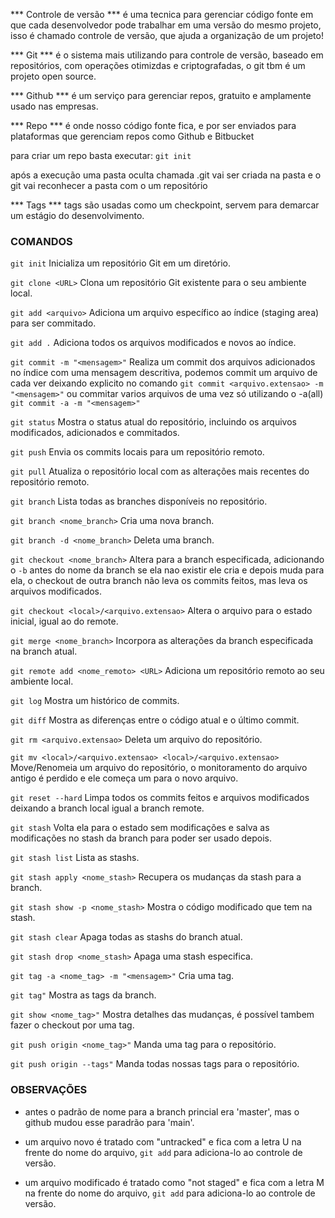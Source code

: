 *** Controle de versão ***
é uma tecnica para gerenciar código fonte em que cada desenvolvedor
pode trabalhar em uma versão do mesmo projeto, isso é chamado
controle de versão, que ajuda a organização de um projeto!

*** Git ***
é o sistema mais utilizando para controle de versão, baseado em
repositórios, com operações otimizdas e criptografadas, o git tbm é
um projeto open source.

*** Github ***
é um serviço para gerenciar repos, gratuito e amplamente usado nas
empresas.

*** Repo ***
é onde nosso código fonte fica, e por ser enviados para plataformas
que gerenciam repos como Github e Bitbucket

para criar um repo basta executar:
`git init`

após a execução uma pasta oculta chamada .git vai ser criada na
pasta e o git vai reconhecer a pasta com o um repositório

*** Tags ***
tags são usadas como um checkpoint, servem para demarcar um estágio do
desenvolvimento.

### COMANDOS

`git init`
Inicializa um repositório Git em um diretório.

`git clone <URL>`
Clona um repositório Git existente para o seu ambiente local.

`git add <arquivo>`
Adiciona um arquivo específico ao índice (staging area) para ser commitado.

`git add .`
Adiciona todos os arquivos modificados e novos ao índice.

`git commit -m "<mensagem>"`
Realiza um commit dos arquivos adicionados no índice com uma mensagem descritiva,
podemos commit um arquivo de cada ver deixando explicito no comando
`git commit <arquivo.extensao> -m "<mensagem>"`
ou commitar varios arquivos de uma vez só utilizando o -a(all)
`git commit -a -m "<mensagem>"`

`git status`
Mostra o status atual do repositório, incluindo os arquivos modificados, adicionados e commitados.

`git push`
Envia os commits locais para um repositório remoto.

`git pull`
Atualiza o repositório local com as alterações mais recentes do repositório remoto.

`git branch`
Lista todas as branches disponíveis no repositório.

`git branch <nome_branch>`
Cria uma nova branch.

`git branch -d <nome_branch>`
Deleta uma branch.

`git checkout <nome_branch>`
Altera para a branch especificada, adicionando o `-b` antes do nome da branch
se ela nao existir ele cria e depois muda para ela, o checkout de outra branch
não leva os commits feitos, mas leva os arquivos modificados.

`git checkout <local>/<arquivo.extensao>`
Altera o arquivo para o estado inicial, igual ao do remote.

`git merge <nome_branch>`
Incorpora as alterações da branch especificada na branch atual.

`git remote add <nome_remoto> <URL>`
Adiciona um repositório remoto ao seu ambiente local.

`git log`
Mostra um histórico de commits.

`git diff`
Mostra as diferenças entre o código atual e o último commit.

`git rm <arquivo.extensao>`
Deleta um arquivo do repositório.

`git mv <local>/<arquivo.extensao> <local>/<arquivo.extensao>`
Move/Renomeia um arquivo do repositório, o monitoramento do arquivo antigo é
perdido e ele começa um para o novo arquivo.

`git reset --hard`
Limpa todos os commits feitos e arquivos modificados deixando a branch local
igual a branch remote.

`git stash`
Volta ela para o estado sem modificações e salva as modificações no stash da branch
para poder ser usado depois.

`git stash list`
Lista as stashs.

`git stash apply <nome_stash>`
Recupera os mudanças da stash para a branch.

`git stash show -p <nome_stash>`
Mostra o código modificado que tem na stash.

`git stash clear`
Apaga todas as stashs do branch atual.

`git stash drop <nome_stash>`
Apaga uma stash especifica.

`git tag -a <nome_tag> -m "<mensagem>"`
Cria uma tag.

`git tag"`
Mostra as tags da branch.

`git show <nome_tag>"`
Mostra detalhes das mudanças, é possível tambem fazer o checkout por uma tag.

`git push origin <nome_tag>"`
Manda uma tag para o repositório.

`git push origin --tags"`
Manda todas nossas tags para o repositório.

### OBSERVAÇÕES

- antes o padrão de nome para a branch princial era 'master', mas o
github mudou esse paradrão para 'main'.

- um arquivo novo é tratado com "untracked" e fica com a letra U na
frente do nome do arquivo, `git add` para adiciona-lo ao controle de
versão.

- um arquivo modificado é tratado como "not staged" e fica com a letra
M na frente do nome do arquivo, `git add` para adiciona-lo ao controle de
versão.